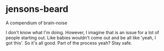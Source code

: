 # jensons-beard
A compendium of brain-noise

I don't know what I'm doing.
However, I imagine that is an issue for a lot of people starting out.
Like babies wouldn't come out and be all like 'yeah, I got this'.
So it's all good. Part of the process yeah?
Stay safe.
